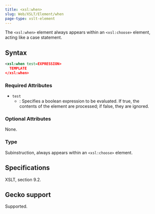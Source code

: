 ```yaml
---
title: <xsl:when>
slug: Web/XSLT/Element/when
page-type: xslt-element
---
```




The `<xsl:when>` element always appears within an `<xsl:choose>` element, acting like a case statement.

## Syntax

```xml
<xsl:when test=EXPRESSION>
  TEMPLATE
</xsl:when>
```

### Required Attributes

- `test`
  - : Specifies a boolean expression to be evaluated. If true, the contents of the element are processed; if false, they are ignored.

### Optional Attributes

None.

### Type

Subinstruction, always appears within an `<xsl:choose>` element.

## Specifications

XSLT, section 9.2.

## Gecko support

Supported.
